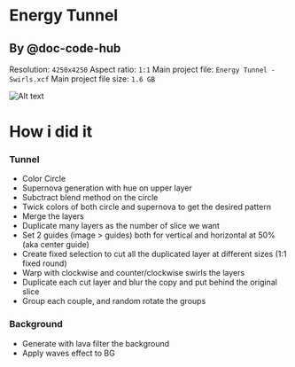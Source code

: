 # Energy Tunnel

## By @doc-code-hub

Resolution: `4250x4250`
Aspect ratio: `1:1`
Main project file: `Energy Tunnel - Swirls.xcf`
Main project file size: `1.6 GB`

![Alt text](export/Energy%20Tunnel%20-%20sm%202.png)

# How i did it

### Tunnel
- Color Circle
- Supernova generation with hue on upper layer
- Subctract blend method on the circle 
- Twick colors of both circle and supernova to get the desired pattern
- Merge the layers
- Duplicate many layers as the number of slice we want
- Set 2 guides (image > guides) both for vertical and horizontal at 50% (aka center guide)
- Create fixed selection to cut all the duplicated layer at different sizes (1:1 fixed round)
- Warp with clockwise and counter/clockwise swirls the layers
- Duplicate each cut layer and blur the copy and put behind the original slice
- Group each couple, and random rotate the groups

### Background
- Generate with lava filter the background 
- Apply waves effect to BG

